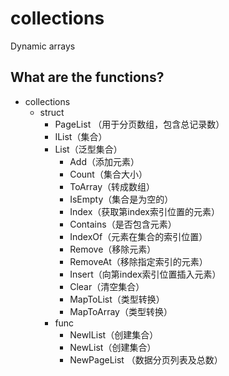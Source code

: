 # collections
Dynamic arrays


## What are the functions?

* collections
  * struct
    * PageList （用于分页数组，包含总记录数）
    * IList（集合）
    * List（泛型集合）
      * Add（添加元素）
      * Count（集合大小）
      * ToArray（转成数组）
      * IsEmpty（集合是为空的）
      * Index（获取第index索引位置的元素）
      * Contains（是否包含元素）
      * IndexOf（元素在集合的索引位置）
      * Remove（移除元素）
      * RemoveAt（移除指定索引的元素）
      * Insert（向第index索引位置插入元素）
      * Clear（清空集合）
      * MapToList（类型转换）
      * MapToArray（类型转换）
    * func
      * NewIList（创建集合）
      * NewList（创建集合）
      * NewPageList （数据分页列表及总数）